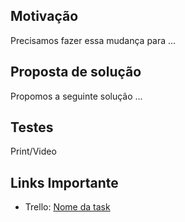 ## Motivação

Precisamos fazer essa mudança para ...

## Proposta de solução

Propomos a seguinte solução ...

## Testes

Print/Video

## Links Importante

- Trello: [Nome da task](link_da_task)